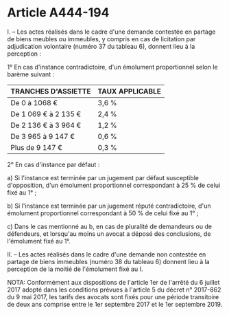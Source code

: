# Article A444-194

I. – Les actes réalisés dans le cadre d'une demande contestée en partage de biens meubles ou immeubles, y compris en cas de licitation par adjudication volontaire (numéro 37 du tableau 6), donnent lieu à la perception :

1° En cas d'instance contradictoire, d'un émolument proportionnel selon le barème suivant :

|  TRANCHES D'ASSIETTE |  TAUX APPLICABLE |
| --- | --- |
|  De 0 à 1068 € |  3,6 % |
|  De 1 069 € à 2 135 € |  2,4 % |
|  De 2 136 € à 3 964 € |  1,2 % |
|  De 3 965 à 9 147 € |  0,6 % |
|  Plus de 9 147 € |  0,3 % |

2° En cas d'instance par défaut :

a) Si l'instance est terminée par un jugement par défaut susceptible d'opposition, d'un émolument proportionnel correspondant à 25 % de celui fixé au 1° ;

b) Si l'instance est terminée par un jugement réputé contradictoire, d'un émolument proportionnel correspondant à 50 % de celui fixé au 1° ;

c) Dans le cas mentionné au b, en cas de pluralité de demandeurs ou de défendeurs, et lorsqu'au moins un avocat a déposé des conclusions, de l'émolument fixé au 1°.

II. – Les actes réalisés dans le cadre d'une demande non contestée en partage de biens immeubles (numéro 38 du tableau 6) donnent lieu à la perception de la moitié de l'émolument fixé au I.

NOTA:
Conformément aux dispositions de l'article 1er de l'arrêté du 6 juillet 2017 adopté dans les conditions prévues à l'article 5 du décret n° 2017-862 du 9 mai 2017, les tarifs des avocats sont fixés pour une période transitoire de deux ans comprise entre le 1er septembre 2017 et le 1er septembre 2019.
